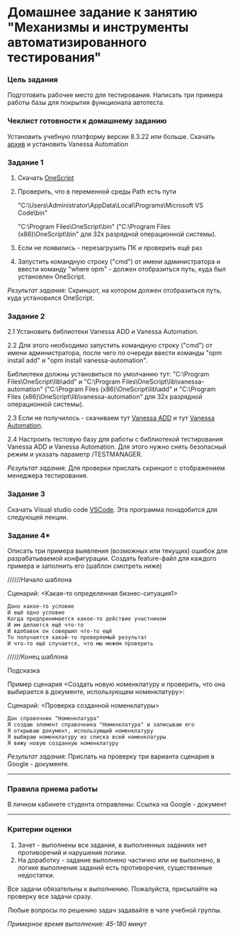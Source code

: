 # Домашнее задание к занятию "Механизмы и инструменты автоматизированного тестирования"

### Цель задания

Подготовить рабочее место для тестирования.
Написать три примера работы базы для покрытия функционала автотеста.

### Чеклист готовности к домашнему заданию
Установить учебную платформу версии 8.3.22 или больше.
Скачать [архив](https://drive.google.com/file/d/1QnZ3fnGMaH7Uueg55w1jTK5fUyipZdEF/view?usp=share_link) и установить Vanessa Automation 

### Задание 1

1. Скачать [OneScript](https://oscript.io/downloads)

2. Проверить, что в переменной среды Path есть пути

   "C:\Users\Administrator\AppData\Local\Programs\Microsoft VS Code\bin"
    
   "C:\Program Files\OneScript\bin" ("C:\Program Files (x86)\OneScript\bin" для 32х разрядной операционной системы). 

3. Если не появились - перезагрузить ПК и проверить ещё раз

4. Запустить командную строку ("cmd") от имени администратора и ввести команду "where opm" - должен отобразиться путь, куда был установлен OneScript.


*Результат задания:* 
Скриншот, на котором должен отобразиться путь, куда установился OneScript.


### Задание 2
2.1 Установить библиотеки Vanessa ADD и Vanessa Automation. 

2.2 Для этого необходимо запустить командную строку ("cmd") от имени администратора, после чего по очереди ввести команды "opm install add" и "opm install vanessa-automation". 

Библиотеки должны установиться по умолчанию тут: "C:\Program Files\OneScript\lib\add" и "C:\Program Files\OneScript\lib\vanessa-automation" ("C:\Program Files (x86)\OneScript\lib\add" и "C:\Program Files (x86)\OneScript\lib\vanessa-automation" для 32х разрядной операционной системы). 

2.3 Если не получилось - скачиваем тут [Vanessa ADD](https://github.com/vanessa-opensource/add/releases) и тут [Vanessa Automation](https://pr-mex.github.io/vanessa-automation/dev/).

2.4 Настроить тестовую базу для работы с библиотекой тестирования Vanessa ADD и Vanessa Automation. Для этого нужно снять безопасный режим и указать параметр /TESTMANAGER.

*Результат задания:* 
Для проверки прислать скриншот с отображением  менеджера тестирования.

### Задание 3
Скачать Visual studio code [VSCode](https://code.visualstudio.com/download). 
Эта программа понадобится для следующей лекции.


### Задание 4*
Описать три примера выявления (возможных или текущих) ошибок для разрабатываемой конфигурации. Создать feature-файл для каждого примера и заполнить его (шаблон смотреть ниже)


//////Начало шаблона 

Сценарий: <Какая-то определенная бизнес-ситуация1>

	Дано какое-то условие
	И ещё одно условие
	Когда предпринимается какое-то действие участником
	И им делается ещё что-то
	И вдобавок он совершил что-то ещё
	То получается какой-то проверяемый результат
	И что-то ещё случается, что мы можем проверить

  
//////Конец шаблона 

Подсказка

Пример сценария <Создать новую номенклатуру и проверить, что она выбирается в документе, использующем номенклатуру>:
	
Сценарий: <Проверка созданной номенклатуры>

	Дан справочник "Номенклатура"
	Я создаю элемент справочника "Номенклатура" и записываю его
	Я открываю документ, использующий номенклатуру
	Я выбираю номенклатуру из списка всей номенклатуры
	Я вижу новую созданную номенклатуру
	
*Результат задания:* 
Прислать на проверку три варианта сценария в Google - документе.


------

### Правила приема работы

В личном кабинете студента отправлены:
Ссылка на Google - документ


------
### Критерии оценки

1. Зачет - выполнены все задания, в выполненных заданиях нет противоречий и нарушения логики. 
2. На доработку - задание выполнено частично или не выполнено, в логике выполнения заданий есть противоречия, существенные недостатки.

Все задачи обязательны к выполнению. Пожалуйста, присылайте на проверку все задачи сразу.

Любые вопросы по решению задач задавайте в чате учебной группы.

*Примерное время выполнения: 45-180 минут*

